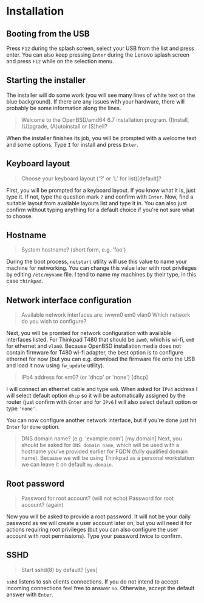 # Installation

## Booting from the USB

Press `F12` during the splash screen, select your USB from the list and press enter. You can also keep pressing `Enter` during the Lenovo splash screen and press `F12` while on the selection menu.

## Starting the installer

The installer will do some work (you will see many lines of white text on the blue background). If there are any issues with your hardware, there will probably be some information along the lines.

> Welcome to the OpenBSD/amd64 6.7 installation program.
> (I)nstall, (U)pgrade, (A)utoinstall or (S)hell?

When the installer finishes its job, you will be prompted with a welcome text and some options. Type `I` for install and press `Enter`.

## Keyboard layout

> Choose your keyboard layout ('?' or 'L' for list)[default]?

First, you will be prompted for a keyboard layout. If you know what it is, just type it. If not, type the question mark `?` and confirm with `Enter`.
Now, find a suitable layout from available layouts list and type it in. You can also just confirm without typing anything for a default choice if you're not sure what to choose.

## Hostname

> System hostname? (short form, e.g. 'foo')

During the boot process, `netstart` utility will use this value to name your machine for networking. You can change this value later with root privileges by editing `/etc/myname` file. I tend to name my machines by their type, in this case `thinkpad`.

## Network interface configuration

> Available network interfaces are: iwwm0 em0 vlan0
> Which network do you wish to configure?

Next, you will be promted for network configuration with available interfaces listed. For Thinkpad T480 that should be `iwm0`, which is wi-fi, `em0` for ethernet and `vlan0`.
Because OpenBSD installation media does not contain firmware for T480 wi-fi adapter, the best option is to configure ethernet for now (but you can e.g. download the firmware file onto the USB and load it now using `fw_update` utility).

> IPb4 address for em0? (or 'dhcp' or 'none') [dhcp]

I will connect an ethernet cable and type `em0`. When asked for `IPv4` address I will select default option `dhcp` so it will be automatically assigned by the router (just confirm with `Enter` and for `IPv6` I will also select default option or type `'none'`.

You can now configure another network interface, but if you're done just hit `Enter` for `done` option.

> DNS domain name? (e.g. 'example.com') [my.domain]
Next, you should be asked for `DNS domain name`, which will be used with a hostname you've provided earlier for FQDN (fully qualified domain name). Because we will be using Thinkpad as a personal workstation we can leave it on default `my.domain`.

## Root password

> Password for root account? (will not echo)
> Password for root account? (again)

Now you will be asked to provide a root password. It will not be your daily password as we will create a user account later on, but you will need it for actions requiring root privileges (but you can also configure the user account with root permissions). Type your password twice to confirm.

## SSHD

> Start sshd(8) by default? [yes]

`sshd` listens to ssh clients connections. If you do not intend to accept incoming connections feel free to answer `no`. Otherwise, accept the default answer with `Enter`.
